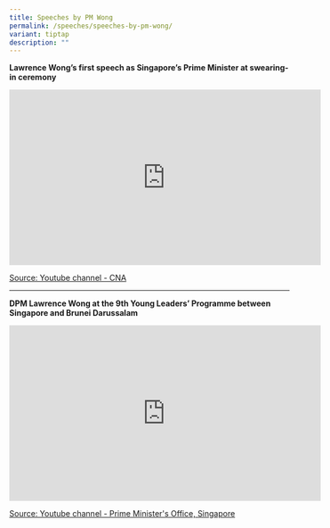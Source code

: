 ```yaml
---
title: Speeches by PM Wong
permalink: /speeches/speeches-by-pm-wong/
variant: tiptap
description: ""
---
```

<p><strong>Lawrence Wong’s first speech as Singapore’s Prime Minister at swearing-in ceremony</strong>
</p>
<div class="iframe-wrapper">
<iframe height="315" width="560" allowfullscreen="true" frameborder="0" src="https://www.youtube.com/embed/02wyKGU7F6Y?si=AgAhYgBXyD_1ZIj6"></iframe>
</div>
<p><a href="https://www.youtube.com/@channelnewsasia" rel="noopener noreferrer nofollow" target="_blank">Source: Youtube channel - CNA</a>
</p>
<hr>
<p><strong>DPM Lawrence Wong at the 9th Young Leaders’ Programme between Singapore and Brunei Darussalam</strong>
</p>
<div class="iframe-wrapper">
<iframe height="315" width="560" allowfullscreen="true" frameborder="0" src="https://www.youtube.com/embed/3lXRq793Rb8?si=WkMTAPPA7DqLLNhS"></iframe>
</div>
<p><a href="https://www.youtube.com/@pmosingapore" rel="noopener noreferrer nofollow" target="_blank">Source: Youtube channel - Prime Minister's Office, Singapore</a>
</p>